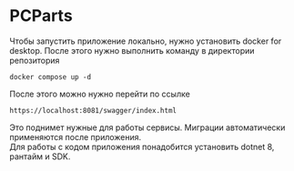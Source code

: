 # PCParts
Чтобы запустить приложение локально, нужно установить docker for desktop. После этого нужно выполнить команду в директории репозитория
```
docker compose up -d
```
После этого можно нужно перейти по ссылке
```
https://localhost:8081/swagger/index.html
```

Это поднимет нужные для работы сервисы. Миграции автоматически применяются после приложения.\
Для работы с кодом приложения понадобится установить dotnet 8, рантайм и SDK.
